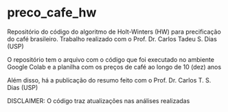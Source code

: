 # preco_cafe_hw
Repositório do código do algoritmo de Holt-Winters (HW) para precificação do café brasileiro. Trabalho realizado com o Prof. Dr. Carlos Tadeu S. Dias (USP)

O repositório tem o arquivo com o código que foi executado no ambiente Google Colab e a planilha com os preços de café ao longo de 10 (dez) anos

Além disso, há a publicação do resumo feito com o Prof. Dr. Carlos T. S. Dias (USP)

DISCLAIMER: O código traz atualizações nas análises realizadas
